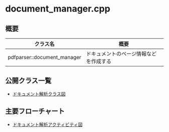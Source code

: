 # document_manager.cpp
## 概要
| クラス名 | 概要 |
| --- | --- |
| pdfparser::document_manager | ドキュメントのページ情報などを作成する |

## 公開クラス一覧
- [ドキュメント解析クラス図](document_manager.class.pu)

## 主要フローチャート
- [ドキュメント解析アクティビティ図](document_manager.activity.pu)
